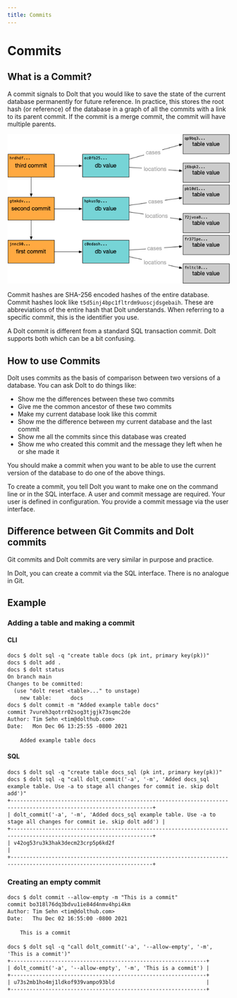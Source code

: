 ```yaml
---
title: Commits
---
```


# Commits

## What is a Commit?

A commit signals to Dolt that you would like to save the state of the current database permanently for future reference. In practice, this stores the root hash (or reference) of the database in a graph of all the commits with a link to its parent commit. If the commit is a merge commit, the commit will have multiple parents.

![](../../../.gitbook/assets/dolt-commit-graph.png)

Commit hashes are SHA-256 encoded hashes of the entire database. Commit hashes look like `t5d5inj4bpc1fltrdm9uoscjdsgebaih`. These are abbreviations of the entire hash that Dolt understands. When referring to a specific commit, this is the identifier you use.

A Dolt commit is different from a standard SQL transaction commit. Dolt supports both which can be a bit confusing.

## How to use Commits

Dolt uses commits as the basis of comparison between two versions of a database. You can ask Dolt to do things like:

- Show me the differences between these two commits
- Give me the common ancestor of these two commits
- Make my current database look like this commit
- Show me the difference between my current database and the last commit
- Show me all the commits since this database was created
- Show me who created this commit and the message they left when he or she made it

You should make a commit when you want to be able to use the current version of the database to do one of the above things.

To create a commit, you tell Dolt you want to make one on the command line or in the SQL interface. A user and commit message are required. Your user is defined in configuration. You provide a commit message via the user interface.

## Difference between Git Commits and Dolt commits

Git commits and Dolt commits are very similar in purpose and practice.

In Dolt, you can create a commit via the SQL interface. There is no analogue in Git.

## Example

### Adding a table and making a commit

#### CLI

```
docs $ dolt sql -q "create table docs (pk int, primary key(pk))"
docs $ dolt add .
docs $ dolt status
On branch main
Changes to be committed:
  (use "dolt reset <table>..." to unstage)
	new table:      docs
docs $ dolt commit -m "Added example table docs"
commit 7vureh3qotrr02sog3tjgjk73sqmc2de
Author: Tim Sehn <tim@dolthub.com>
Date:   Mon Dec 06 13:25:55 -0800 2021

	Added example table docs

```

#### SQL

```
docs $ dolt sql -q "create table docs_sql (pk int, primary key(pk))"
docs $ dolt sql -q "call dolt_commit('-a', '-m', 'Added docs_sql example table. Use -a to stage all changes for commit ie. skip dolt add')"
+-------------------------------------------------------------------------------------------------------------------+
| dolt_commit('-a', '-m', 'Added docs_sql example table. Use -a to stage all changes for commit ie. skip dolt add') |
+-------------------------------------------------------------------------------------------------------------------+
| v42og53ru3k3hak3decm23crp5p6kd2f                                                                                  |
+-------------------------------------------------------------------------------------------------------------------+
```

### Creating an empty commit

```
docs $ dolt commit --allow-empty -m "This is a commit"
commit bo318l76dq3bdvu1ie84d4nmv4hpi4km
Author: Tim Sehn <tim@dolthub.com>
Date:   Thu Dec 02 16:55:00 -0800 2021

	This is a commit

docs $ dolt sql -q "call dolt_commit('-a', '--allow-empty', '-m', 'This is a commit')"
+--------------------------------------------------------------+
| dolt_commit('-a', '--allow-empty', '-m', 'This is a commit') |
+--------------------------------------------------------------+
| u73s2mb1ho4mj1ldkof939vampo93bld                             |
+--------------------------------------------------------------+
```
